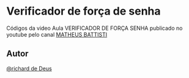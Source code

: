 
# Verificador de força de senha 

Códigos da video Aula VERIFICADOR DE FORÇA SENHA publicado no youtube pelo canal [MATHEUS BATTISTI](https://www.youtube.com/watch?v=aJH2KybHFDI)






## Autor

[@richard de Deus](https://www.github.com/richarddedeus)

